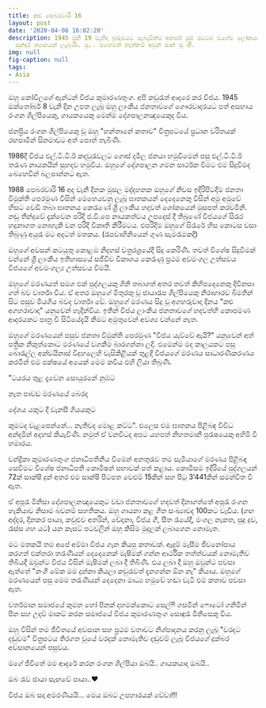 ```yaml
---
title: කළු පෙබරවාරි 16
layout: post
date: '2020-04-08 16:02:20'
description: 1945 ජුනි 19 වැනිදා බුරුමයට සැබැවින්ම අනර්ඝ මුළු රටටම වගේම ලෝකයටම වටිනා
  සුන්දර ත්‍යාගයක් ලැබුණි. සූ.. එහෙමත් නැත්නම් අවුන් සාන් සූ කී.
img: null
fig-caption: null
tags:
- Asia
---
```


ඔහු කෝවිලගේ ඇන්ටන් විජය කුමාරණතුංග. අපි කවුරැත් ආදරෙ කර විජය. 1945 ඔක්තෝබර් 8 වැනි දින උපත ලැබූ ඔහු ලාංකීය ජනතාවගේ ගෞරවාදරයට පත් අසහාය රංගන ශිල්පියෙකු, ගායකයෙකු මෙන්ම දේශපාලනඤයෙකුද විය. 

ජනප්‍රිය රංගන ශිල්පියෙකු වූ ඔහු "හන්තානේ කතාව" චිත්‍රපටයේ ප්‍රධාන චරිතයක් රඟපාමින් සිනමාවට අත් පොත් තැබිණි. 

1986දී විජය එල්.ටී.ටී.ඊ කදවුරැවලට ගොස් දමිල ජනයා හමුවීමෙන් පසු එල්.ටී.ටී.ඊ තරැණ නායකයින් සුහදව හමුවිය.  ඔහුගේ දේශපාලන ගමන සාර්ථක වීමට එම සිදුවීමද බෙහෙවින් බලපාන්නට ඇත.

1988 පෙබරවාරි 16 අද වැනි දිනක මූසල මද්දහනක ඔහුගේ නිවස ඉදිරිපිටදීම ජනතා විමුක්ති පෙරමුණ විසින් මෙහෙයවනු ලැබූ ඝාතකයන් දෙදෙනෙකු විසින් අමු අමුවේ හිසට වෙඩි තබා ඝාතනය කෙරැණේ ශ්‍රී ලාංකීය හදවත් ශෝකයෙන් මුසපත් කරවමිනි. 
නඩු තීන්දුවේ දැක්වෙන පරිදි ජ.වි.⁣පෙ නායකත්වය උපදෙස් දී තිබුණේ විජ⁣යගේ සිරැර හදුනාගත නොහැකි වන පරිදි විකෘති කිරීමටය. එපරිදිම ඔහුගේ සිරැරේ හිස කොටස වසා තිබුණු අයුරැ මට අදටත් මතකය. (රෑපවාහිනියෙන් ගුණ සැමරැමකදී) 

ඔහුගේ අවසන් කටයුතු කොළඹ නිදහස් චත්‍රරශ්‍රයේදී සිදු කෙරිණි. තවත් විශේෂ සිදුවීමක් වන්නේ ශ්‍රී ලාංකීය ඉතිහාසයේ සජීවීව විකාශය කෙරැණු ප්‍රථම අවමංගල උත්සවය විජය⁣ගේ අවමංගල්‍ය උත්සවය වීමයි. 

ඔහුගේ මරණයත් සමග එක් පුද්ගලයකු ගිනි තබාගත් අතර තවත් කිහිපදෙනෙකු දිවිනසා ගත් බව වාර්තා විය. ඒ අතර ඔහුගේ මිතුරකු වූ ඡායාරෑප ශිල්පියෙකු නිරාහාරව  බීමතින් සිට පසුව මියගිය බවද වාර්තා වේ. ඔහුගේ මරණය සිදු වූ අගහරුවාදා දිනය "කළු අගහරාවාදා" යනුවෙන් හැදින්විය. ඉතින් විජය ලාංකීය ජනතාවගේ හදවත්හි කොපමණ ආදරයකට පාත්‍ර වී සිටියේදැයි කීමට අමුතුවෙන් අවශ්‍ය වන්නේ නැත. 

ඔහුගේ මරණයෙන් පසුව ජනතා විමුක්ති පෙරමුණ "විජය යැව්වේ ඇයි?" යනුවෙන් අත් පත්‍රික නිකුත්කොට මරණයේ වගකීම බාරගන්නා ලදි. එමෙන්ම මද කාලයකට පසු බොරැල්ල අක්වයිනාස් විදුහලෙහි වැසිකිළියක් තුළදී විජයගේ මරණය සාධාරණීකරණය කරමින් එම පක්ෂයේ අයෙක් මෙම කවිය එහි ලියා තිබුණි. 

"ටයරය තුළ දැවෙන සොයුරනේ නුඹට 

නැත පාවඩ මරණයේ බෙරද

දේශය යකුට දී වැනසී ගියයකුට 

කුමටද වැළපෙන්නේ... නැතිවද මොළ කට්ට". එලෙස එම ඝාතනය පිළිබඳ විවිධ අන්දමින් අදහස් කියැවිණි. නමුත් ඒ වනවිටද අපට යහපත් නිහතමානී පුරැෂයෙකු අහිමි වී හමාරය. 

චන්ද්‍රිකා කුමාරණතුංග ජනාධිපතිනිය වීමෙන් අනතුරැව තම සැමියාගේ මරණය පිළිබඳ සෙවීමට විශේෂ ජනාධිපති කොමිෂන් සභාවක් පත් කළාය. කොමිසම ඉදිරියේ පුද්ගලයන් 72ක් සාක්ෂි දුන් අතර එම සාක්ෂි පිටපත වෙළුම් 15කින් සහ පිටු 3'441කින් සමන්විත වී ඇත. 

ඒ අපූරැ මිනිසා දේශපාලනඤයෙකුට වඩා ජනතාව⁣ගේ හදවත් දිනාගත්තේ අපූරැ රංගන හැකියාව නිසාම බවනම් සහතිකය. ඔහු ගායනා කළ ගීත සංඛ්‍යාවද 100කට වැඩිය. 
(ගඟ අද්දර, දිනකර පායා, කවුළුව අතරින්, වේදනා, විජය ගී, සීත රැයේදී, මංගල නැකත, සුදු දුව, රෑස්ස ගහ යට) යන කැසට් පටවලින් ඔහු කිසිම මුදලක් ලබාගෙන නොමැත. 

මට මතකයි තම අපේ අම්මා විජය ගැන කියපු කතාවක්. ඇදුම් මැසීම ජීවනෝපාය කරගත් එක්තරා තරැණියන් දෙදෙනෙක් මැෂිමක් ගන්න ආර්ථික තත්ත්වයක් නොමැතිව තිබියදී ඔවුන්ට විජය විසින් මැෂිමක් ලබා දී තිබිණි. එය ලබා දී ඔහු ඔවුන්ට පවසා ඇත්තේ "නංගී මේක මම දුන්නා කියලා කවුරැවත් දැනගන්න ඕන නෑ" කියාය. ඔහුගේ මරණයෙන් පසු මෙම තරැණියන් දෙදෙනා  මාධ්‍ය හමුවේ හඬා වැටී එම කතාව පවසා ඇත. 

වර්තමාන සමාජයේ කුමන හෝ පිනක් දහමක්කොට සෙල්ෆි ගසමින් ෆො⁣ටෝ ගනිමින් පින සහ උදව්  මාකට් කරන සමාජයේ විජය කුමාරණතුංග සොඳුරැ මිනිසෙකු විය. 

ඔහු විසින් තම ජීවිතයේ අවසාන සහ ප්‍රථම වතාවට නිශ්පාදනය කරනු ලැබූ "වරදට දඬුවම" චිත්‍රපටය තිරගත වූයේ වරදක් නොමැතිව දඬුවම් ලැබූ විජයගේ දුක්බර අවසානයෙන් පසුවය. 

මගේ ජීවිතේ මම ආදරේ කරන රංගන ශිල්පියා ඔබයි.. ගායකයාද ඔබයි..

ඔබ රැව ඡායා සැඟවේ පායා..❤️

විජය ඔබ සදා අමරණීයයි... මෙය ඔබට උපහාරයක් වේවා!!!
